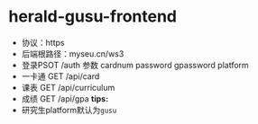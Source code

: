 # herald-gusu-frontend

* 协议：https
* 后端根路径：myseu.cn/ws3
* 登录PSOT /auth 参数 cardnum password gpassword platform
* 一卡通 GET /api/card
* 课表 GET /api/curriculum
* 成绩 GET /api/gpa
**tips:** 
* 研究生platform默认为`gusu`
